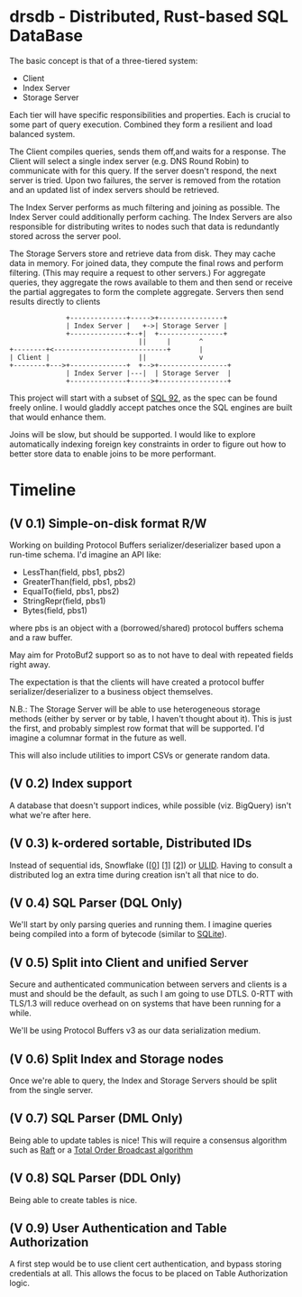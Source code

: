 # drsdb - Distributed, Rust-based SQL DataBase

The basic concept is that of a three-tiered system:

* Client
* Index Server
* Storage Server

Each tier will have specific responsibilities and properties. Each is
crucial to some part of query execution. Combined they form a resilient
and load balanced system.

The Client compiles queries, sends them off,and waits for a response. The
Client will select a single index server (e.g. DNS Round Robin) to
communicate with for this query.  If the server doesn't respond, the next
server is tried. Upon two failures, the server is removed from the rotation
and an updated list of index servers should be retrieved.

The Index Server performs as much filtering and joining as possible. The
Index Server could additionally perform caching. The Index Servers are also
responsible for distributing writes to nodes such that data is redundantly
stored across the server pool.

The Storage Servers store and retrieve data from disk. They may cache data
in memory.  For joined data, they compute the final rows and perform
filtering. (This may require a request to other servers.)  For aggregate
queries, they aggregate the rows available to them and then send or receive
the partial aggregates to form the complete aggregate. Servers then send
results directly to clients

                  +--------------+----->+----------------+
                  | Index Server |   +->| Storage Server |
                  +--------------+--+|  +----------------+
                                    ||     |       ^
    +--------+<----------------------------+       |
    | Client |                      ||             v
    +--------+--->+--------------+  +-->+-----------------+
                  | Index Server |---|  | Storage Server  |
                  +--------------+----->+-----------------+

This project will start with a subset of
[SQL 92](https://www.contrib.andrew.cmu.edu/~shadow/sql/sql1992.txt),
as the spec can be found freely online. I would gladdly accept patches once
the SQL engines are built that would enhance them.

Joins will be slow, but should be supported. I would like to explore
automatically indexing foreign key constraints in order to figure out
how to better store data to enable joins to be more performant.

# Timeline
## (V 0.1) Simple-on-disk format R/W

Working on building Protocol Buffers serializer/deserializer based upon a
run-time schema. I'd imagine an API like:

* LessThan(field, pbs1, pbs2)
* GreaterThan(field, pbs1, pbs2)
* EqualTo(field, pbs1, pbs2)
* StringRepr(field, pbs1)
* Bytes(field, pbs1)

where pbs is an object with a (borrowed/shared) protocol buffers schema and
a raw buffer.

May aim for ProtoBuf2 support so as to not have to deal with repeated fields
right away.

The expectation is that the clients will have created a protocol buffer
serializer/deserializer to a business object themselves.

N.B.: The Storage Server will be able to use heterogeneous storage methods
(either by server or by table, I haven't thought about it). This is just the
first, and probably simplest row format that will be supported. I'd imagine a
columnar format in the future as well.

This will also include utilities to import CSVs or generate random data.

## (V 0.2) Index support

A database that doesn't support indices, while possible (viz. BigQuery)
isn't what we're after here.

## (V 0.3) k-ordered sortable, Distributed IDs

Instead of sequential ids, Snowflake ([[0]](https://web.archive.org/web/20101006173631/http://github.com/twitter/snowflake)
[[1]](http://github.com/twitter/snowflake) [[2]](http://rob.conery.io/2014/05/29/a-better-id-generator-for-postgresql/))
or [ULID](https://github.com/alizain/ulid).  Having to consult a distributed
log an extra time during creation isn't all that nice to do.

## (V 0.4) SQL Parser (DQL Only)

We'll start by only parsing queries and running them. I imagine queries
being compiled into a form of bytecode (similar to
[SQLite](https://sqlite.org/opcode.html)).

## (V 0.5) Split into Client and unified Server

Secure and authenticated communication between servers and clients is a must
and should be the default, as such I am going to use DTLS. 0-RTT with TLS/1.3
will reduce overhead on on systems that have been running for a while.

We'll be using Protocol Buffers v3 as our data serialization medium.

## (V 0.6) Split Index and Storage nodes

Once we're able to query, the Index and Storage Servers should be split
from the single server.

## (V 0.7) SQL Parser (DML Only)

Being able to update tables is nice! This will require a consensus algorithm
such as [Raft](https://raft.github.io/) or a
[Total Order Broadcast algorithm](http://citeseerx.ist.psu.edu/viewdoc/download?doi=10.1.1.110.6701&rep=rep1&type=pdf)

## (V 0.8) SQL Parser (DDL Only)

Being able to create tables is nice.

## (V 0.9) User Authentication and Table Authorization

A first step would be to use client cert authentication, and bypass storing
credentials at all.  This allows the focus to be placed on Table
Authorization logic.
